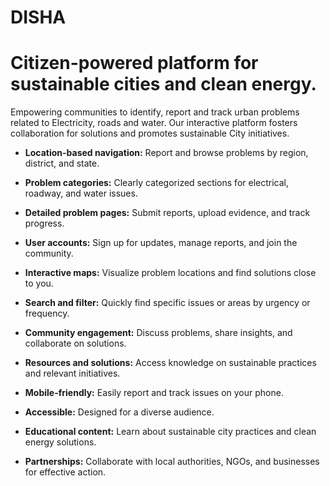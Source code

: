 # DISHA
# Citizen-powered platform for sustainable cities and clean energy.


Empowering communities to identify, report and track urban problems related to Electricity, roads and water. Our interactive platform fosters collaboration for solutions and promotes sustainable City initiatives.

- **Location-based navigation:** Report and browse problems by region, district, and state.

- **Problem categories:** Clearly categorized sections for electrical, roadway, and water issues.

- **Detailed problem pages:** Submit reports, upload evidence, and track progress.

- **User accounts:** Sign up for updates, manage reports, and join the community.

- **Interactive maps:** Visualize problem locations and find solutions close to you.

- **Search and filter:** Quickly find specific issues or areas by urgency or frequency.

- **Community engagement:** Discuss problems, share insights, and collaborate on solutions.

- **Resources and solutions:** Access knowledge on sustainable practices and relevant initiatives.

- **Mobile-friendly:** Easily report and track issues on your phone.

- **Accessible:** Designed for a diverse audience.

- **Educational content:** Learn about sustainable city practices and clean energy solutions.

- **Partnerships:** Collaborate with local authorities, NGOs, and businesses for effective action.
